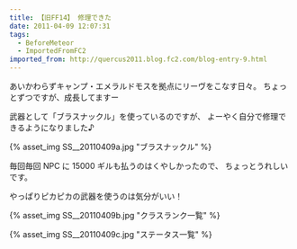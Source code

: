 ```yaml
---
title: 【旧FF14】 修理できた
date: 2011-04-09 12:07:31
tags:
  - BeforeMeteor
  - ImportedFromFC2
imported_from: http://quercus2011.blog.fc2.com/blog-entry-9.html
---
```

あいかわらずキャンプ・エメラルドモスを拠点にリーヴをこなす日々。
ちょっとずつですが、成長してますー


武器として「ブラスナックル」を使っているのですが、
よーやく自分で修理できるようになりました♪

{% asset_img SS__20110409a.jpg "ブラスナックル" %}


毎回毎回 NPC に 15000 ギルも払うのはくやしかったので、
ちょっとうれしいです。

やっぱりピカピカの武器を使うのは気分がいい！


{% asset_img SS__20110409b.jpg "クラスランク一覧" %}

{% asset_img SS__20110409c.jpg "ステータス一覧" %}
